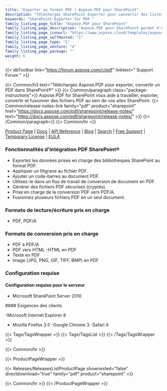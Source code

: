 ```yaml
---
title: "Exporter au format PDF | Aspose.PDF pour SharePoint"
description: "Téléchargez SharePoint Exporter pour convertir des listes, des éléments de liste et des pages Wiki SharePoint au format PDF sans effort."
keywords: "SharePoint Exporter for PDF "
family_listing_page_title: "Aspose.PDF pour SharePoint"
family_listing_page_description: "Aspose.PDF pour SharePoint permet d'exporter des listes, des éléments de liste individuels et des pages Wiki au format de fichier PDF. Aspose.PDF pour SharePoint est conçu pour être utilisé avec Microsoft SharePoint Foundation et Microsoft SharePoint Server."
family_listing_page_iconurl: "https://www.aspose.cloud/templates/aspose/App_Themes/V3/images/pdf/272x272/aspose_pdf-for-sharepoint-min.png"
family_listing_page_selfHosted: "1"
family_listing_page_type: "2"
family_listing_page_venture: "4"
family_listing_page_package: ""
weight: 6
---
```


{{< dbToolbar link="https://forum.aspose.com/c/pdf" linktext=" Support Forum " >}}

{{< Common/h3 text="Téléchargez Aspose.PDF pour exporter, convertir un PDF dans SharePoint®"  >}}
{{< Common/paragraph class="package-instructions">}}
Aspose.PDF for SharePoint vous aide à travailler, exporter, convertir et fusionner des fichiers PDF au sein de vos sites SharePoint.
{{< Common/release-notes-link family="pdf" product="sharepoint" href="https://docs.aspose.com/pdf/sharepoint/release-notes/" text="https://docs.aspose.com/pdf/sharepoint/release-notes/"  >}}
{{< /Common/paragraph>}}
{{< Common/hr >}}

[Product Page](https://products.aspose.com/pdf/sharepoint/) | [Docs](https://docs.aspose.com/pdf/sharepoint/) | [API Reference](https://reference.aspose.com/pdf/) | [Blog](https://blog.aspose.com/category/pdf/) | [Search](https://search.aspose.com/) | [Free Support](https://forum.aspose.com/c/pdf/14) | [Temporary License](https://purchase.aspose.com/temporary-license) | [EULA](https://about.aspose.com/legal/eula/)

### Fonctionnalités d'intégration PDF SharePoint®

- Exportez les données prises en charge des bibliothèques SharePoint au format PDF.
- Appliquer un filigrane au fichier PDF.
- Ajouter un code-barres au document PDF.
- Utilisez-le dans un flux de travail de conversion de document en PDF.
- Générer des fichiers PDF sécurisés (cryptés).
- Prise en charge de la conversion PDF vers PDF/A.
- Fusionnez plusieurs fichiers PDF en un seul document.

### Formats de lecture/écriture pris en charge

- PDF, PDF/A

### Formats de conversion pris en charge

- PDF à PDF/A
- PDF vers HTML
-HTML en PDF
- Texte en PDF
- Image (JPG, PNG, GIF, TIFF, BMP) en PDF

### Configuration requise

#### Configuration requise pour le serveur

- Microsoft SharePoint Server 2010

#### Exigences des clients

-Microsoft Internet Explorer 8
- Mozilla Firefox 3.5
-Google Chrome 3
-Safari 4

{{< Tags/TagsWrapper >}}
{{< Tags/TagsList >}}
{{< /Tags/TagsWrapper >}}

{{< Common/hr >}}

{{< ProductPageWrapper >}}

<!-- ReleasesListProductPage-->

{{< Releases/ReleasesListProductPage shownested="false"  directdownload="true" family="pdf" product="sharepoint" >}}

<!-- /ReleasesListProductPage-->

{{< Common/hr >}}
{{< /ProductPageWrapper >}}

